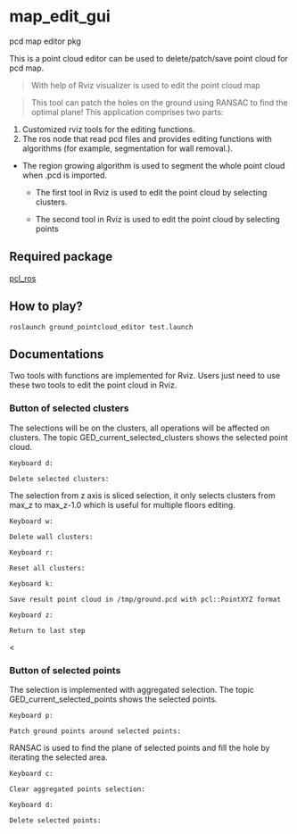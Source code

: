 # map_edit_gui
pcd map editor pkg


This is a point cloud editor can be used to delete/patch/save point cloud for pcd map.
> With help of Rviz visualizer  is used to edit the point cloud map

> This tool can patch the holes on the ground using RANSAC to find the optimal plane!
This application comprises two parts:
1. Customized rviz tools for the editing functions.
2. The ros node that read pcd files and provides editing functions with algorithms (for example, segmentation for wall removal.).

* The region growing algorithm is used to segment the whole point cloud when .pcd is imported.
  
  * The first tool in Rviz is used to edit the point cloud by selecting clusters.
  
  * The second tool in Rviz is used to edit the point cloud by selecting points


## Required package
[pcl_ros](http://wiki.ros.org/pcl_ros)

## How to play?
```
roslaunch ground_pointcloud_editor test.launch
```


## Documentations
Two tools with functions are implemented for Rviz. Users just need to use these two tools to edit the point cloud in Rviz.


### Button of selected clusters
The selections will be on the clusters, all operations will be affected on clusters.
The topic GED_current_selected_clusters shows the selected point cloud.
```
Keyboard d:

Delete selected clusters:
```

The selection from z axis is sliced selection, it only selects clusters from max_z to max_z-1.0 which is useful for multiple floors editing.


```
Keyboard w:

Delete wall clusters: 
```


```
Keyboard r:

Reset all clusters: 
```

```
Keyboard k:

Save result point cloud in /tmp/ground.pcd with pcl::PointXYZ format
```

```
Keyboard z:

Return to last step
```
<

### Button of selected points
The selection is implemented with aggregated selection.
The topic GED_current_selected_points shows the selected points.

```
Keyboard p:

Patch ground points around selected points:
```
RANSAC is used to find the plane of selected points and fill the hole by iterating the selected area.



```
Keyboard c:

Clear aggregated points selection:
```


```
Keyboard d:

Delete selected points:
```



